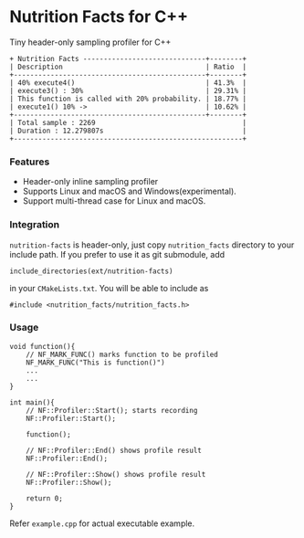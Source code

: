# Nutrition Facts for C++

Tiny header-only sampling profiler for C++

    + Nutrition Facts ------------------------------+--------+
    | Description                                   | Ratio  |
    +-----------------------------------------------+--------+
    | 40% execute4()                                | 41.3%  |
    | execute3() : 30%                              | 29.31% |
    | This function is called with 20% probability. | 18.77% |
    | execute1() 10% ->                             | 10.62% |
    +-----------------------------------------------+--------+
    | Total sample : 2269                                    |
    | Duration : 12.279807s                                  |
    +--------------------------------------------------------+

### Features

- Header-only inline sampling profiler
- Supports Linux and macOS and Windows(experimental).
- Support multi-thread case for Linux and macOS.


### Integration
    
`nutrition-facts` is header-only, just copy `nutrition_facts` directory to your include path.
If you prefer to use it as git submodule, add
    
    include_directories(ext/nutrition-facts)

in your `CMakeLists.txt`. You will be able to include as

    #include <nutrition_facts/nutrition_facts.h>


### Usage

    void function(){
        // NF_MARK_FUNC() marks function to be profiled
        NF_MARK_FUNC("This is function()")
        ...
        ...
    }

    int main(){
        // NF::Profiler::Start(); starts recording
        NF::Profiler::Start();
    
        function();

        // NF::Profiler::End() shows profile result
        NF::Profiler::End();
    
        // NF::Profiler::Show() shows profile result
        NF::Profiler::Show();

        return 0;
    }

Refer `example.cpp` for actual executable example.



